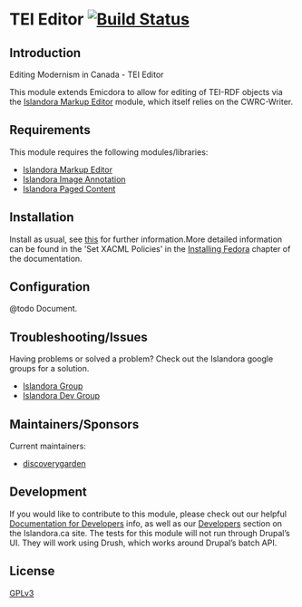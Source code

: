 # TEI Editor [![Build Status](https://travis-ci.org/discoverygarden/emicdora.png?branch=7.x)](https://travis-ci.org/discoverygarden/emicdora)

## Introduction

Editing Modernism in Canada - TEI Editor

This module extends Emicdora to allow for editing of TEI-RDF objects via the
[Islandora Markup Editor](https://github.com/discoverygarden/islandora_markup_editor)
module, which itself relies on the CWRC-Writer.

## Requirements

This module requires the following modules/libraries:

* [Islandora Markup Editor](https://github.com/discoverygarden/islandora_markup_editor)
* [Islandora Image Annotation](https://github.com/islandora/islandora_image_annotation)
* [Islandora Paged Content](https://github.com/islandora/islandora_paged_content)

## Installation

Install as usual, see [this](https://drupal.org/documentation/install/modules-themes/modules-7) for further information.More detailed information can be found in the 'Set XACML Policies' in the [Installing Fedora](https://wiki.duraspace.org/display/ISLANDORA713/Installing+Fedora) chapter of the documentation.

## Configuration

@todo Document.

## Troubleshooting/Issues

Having problems or solved a problem? Check out the Islandora google groups for a solution.

* [Islandora Group](https://groups.google.com/forum/?hl=en&fromgroups#!forum/islandora)
* [Islandora Dev Group](https://groups.google.com/forum/?hl=en&fromgroups#!forum/islandora-dev)

## Maintainers/Sponsors

Current maintainers:

* [discoverygarden](https://github.com/discoverygarden)

## Development

If you would like to contribute to this module, please check out our helpful [Documentation for Developers](https://github.com/Islandora/islandora/wiki#wiki-documentation-for-developers) info, as well as our [Developers](http://islandora.ca/developers) section on the Islandora.ca site.
The tests for this module will not run through Drupal’s UI. They will work using Drush, which works around Drupal’s batch API.

## License

[GPLv3](http://www.gnu.org/licenses/gpl-3.0.txt)

